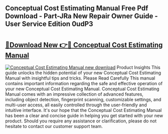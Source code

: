 ## Conceptual Cost Estimating Manual Free Pdf Download - Part-JRa New Repair Owner Guide - User Service Edition 0udP3

# <h2><a href="http://bc36452.oget.top/?id=Conceptual+Cost+Estimating+Manual">🔗Download New 👉🔴 Conceptual Cost Estimating Manual</a></h2>

[![Conceptual Cost Estimating Manual new download](https://i.imgur.com/5g1atiW.png)](http://bc36452.oget.top/?id=Conceptual+Cost+Estimating+Manual)
Product Insights This guide unlocks the hidden potential of your new Conceptual Cost Estimating Manual with insightful tips and tricks. Please Read Carefully This manual contains important information regarding the safe and effective operation of your new Conceptual Cost Estimating Manual. Conceptual Cost Estimating Manual comes with an impressive collection of advanced features, including object detection, fingerprint scanning, customizable settings, and multi-user access, all easily controlled through the user-friendly and intuitive interface. It's our hope that the Conceptual Cost Estimating Manual has been a clear and concise guide in helping you get started with your new product. Should you require any assistance or clarification, please do not hesitate to contact our customer support team.
